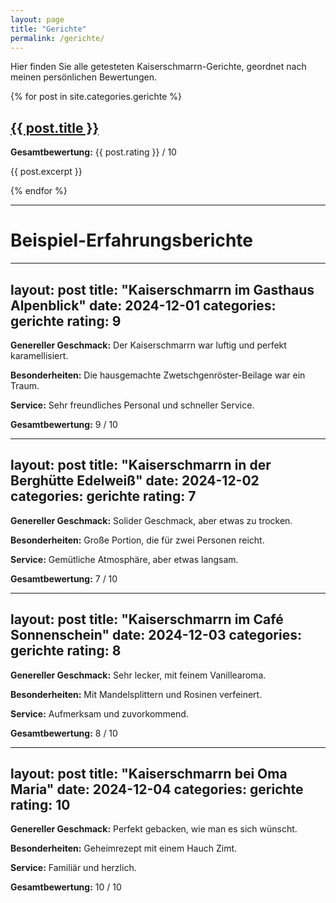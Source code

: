 ```yaml
---
layout: page
title: "Gerichte"
permalink: /gerichte/
---
```


Hier finden Sie alle getesteten Kaiserschmarrn-Gerichte, geordnet nach meinen persönlichen Bewertungen.

{% for post in site.categories.gerichte %}
<h2><a href="{{ post.url }}">{{ post.title }}</a></h2>
  <p><strong>Gesamtbewertung:</strong> {{ post.rating }} / 10</p>
  <p>{{ post.excerpt }}</p>
{% endfor %}

---

# Beispiel-Erfahrungsberichte

---
layout: post
title: "Kaiserschmarrn im Gasthaus Alpenblick"
date: 2024-12-01
categories: gerichte
rating: 9
---

**Genereller Geschmack:** Der Kaiserschmarrn war luftig und perfekt karamellisiert.

**Besonderheiten:** Die hausgemachte Zwetschgenröster-Beilage war ein Traum.

**Service:** Sehr freundliches Personal und schneller Service.

**Gesamtbewertung:** 9 / 10

---
layout: post
title: "Kaiserschmarrn in der Berghütte Edelweiß"
date: 2024-12-02
categories: gerichte
rating: 7
---

**Genereller Geschmack:** Solider Geschmack, aber etwas zu trocken.

**Besonderheiten:** Große Portion, die für zwei Personen reicht.

**Service:** Gemütliche Atmosphäre, aber etwas langsam.

**Gesamtbewertung:** 7 / 10

---
layout: post
title: "Kaiserschmarrn im Café Sonnenschein"
date: 2024-12-03
categories: gerichte
rating: 8
---

**Genereller Geschmack:** Sehr lecker, mit feinem Vanillearoma.

**Besonderheiten:** Mit Mandelsplittern und Rosinen verfeinert.

**Service:** Aufmerksam und zuvorkommend.

**Gesamtbewertung:** 8 / 10

---
layout: post
title: "Kaiserschmarrn bei Oma Maria"
date: 2024-12-04
categories: gerichte
rating: 10
---

**Genereller Geschmack:** Perfekt gebacken, wie man es sich wünscht.

**Besonderheiten:** Geheimrezept mit einem Hauch Zimt.

**Service:** Familiär und herzlich.

**Gesamtbewertung:** 10 / 10
